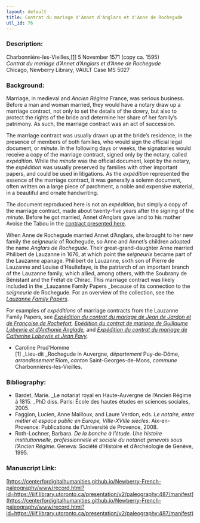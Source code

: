```yaml
---
layout: default
title: Contrat du mariage d'Annet d'Anglars et d'Anne de Rochegude
utl_id: 76
---
```


### Description:

Charbonnière-les-Vieilles,<a id="_ftnref1">[[1]](#_ftn1)</a> 5 November 1571 (copy ca. 1595)<br>
_Contrat du mariage d’Annet d’Anglars et d’Anne de Rochegude_<br>
Chicago, Newberry Library, VAULT Case MS 5027

### Background:

Marriage, in medieval and _Ancien Régime_ France, was serious business. Before a man and woman married, they would have a notary draw up a marriage contract, not only to set the details of the dowry, but also to protect the rights of the bride and determine her share of her family’s patrimony. As such, the marriage contract was an act of succession.

The marriage contract was usually drawn up at the bride’s residence, in the presence of members of both families, who would sign the official legal document, or _minute_. In the following days or weeks, the signatories would receive a copy of the marriage contract, signed only by the notary, called _expédition_. While the _minute_ was the official document, kept by the notary, the _expédition_ was usually preserved by families with other important papers, and could be used in litigations. As the _expédition_ represented the essence of the marriage contract, it was generally a solemn document, often written on a large piece of parchment, a noble and expensive material, in a beautiful and ornate handwriting.

The document reproduced here is not an _expédition_, but simply a copy of the marriage contract, made about twenty-five years after the signing of the _minute_. Before he got married, Annet d’Anglars gave land to his mother Avoise the Tabou in the [contract presented here](https://centerfordigitalhumanities.github.io/Newberry-French-paleography/www/record.html?id=488#22a9ce7a-82f2-4f58-a13d-a6f0fa6bf124).

When Anne de Rochegude married Annet d’Anglars, she brought to her new family the _seigneurie_ of Rochegude, so Anne and Annet’s children adopted the name _Anglars de Rochegude_. Their great-grand-daughter Anne married Philibert de Lauzanne in 1676, at which point the _seigneurie_ became part of the Lauzanne apanage. Philibert de Lauzanne, sixth son of Pierre de Lauzanne and Louise d’Haultefaye, is the patriarch of an important branch of the Lauzanne family, which allied, among others, with the Soubrany de Bénistant and the Frétat de Chirac. This marriage contract was likely included in the _Lauzanne Family Papers _because of its connection to the _seigneurie_ de Rochegude. For an overview of the collection, see the <a href="http://newberry.org/lauzanne-family-papers">_Lauzanne Family Papers_</a>.

For examples of _expéditions_ of marriage contracts from the Lauzanne Family Papers, see [_Expédition du contrat du mariage de Jean de Jardon et de Françoise de Rochefort_](https://centerfordigitalhumanities.github.io/Newberry-French-paleography/www/record.html?id=484#52b4dfe1-d5f3-487c-9d00-866b691aed6b)_, _[_Epédition du contrat de mariage de Guillaume Lobeyrie et d’Anthonie Anglade_](https://centerfordigitalhumanities.github.io/Newberry-French-paleography/www/record.html?id=476#caf91ed7-a788-410b-8093-f3d92c85a452)_,_ and [_Expédition du contrat du mariage de Catherine Lobeyrie et Jean Favy_](https://centerfordigitalhumanities.github.io/Newberry-French-paleography/www/record.html?id=483#dfbb667f-fb18-4d1a-9775-0716c3244fd3)_._
- Caroline Prud’Homme<br>
<a id="_ftn1">[1]</a> _Lieu-dit _Rochegude in Auvergne, _département_ Puy-de-Dôme, _arrondissement_ Riom, _canton_ Saint-Georges-de-Mons, _commune_ Charbonnières-les-Vieilles.

### Bibliography:

- Bardet, Marie. _Le notariat royal en Haute-Auvergne de l’Ancien Régime à 1815. _PhD diss. Paris: École des hautes études en sciences sociales, 2005.
- Faggion, Lucien, Anne Mailloux, and Laure Verdon, eds. _Le notaire, entre métier et espace public en Europe, VIIIe-XVIIIe siècles_. Aix-en-Provence: Publications de l’Université de Provence, 2008.
- Roth-Lochner, Barbara. _De la banche à l’étude. Une histoire institutionnelle, professionnelle et sociale du notariat genevois sous l’Ancien Régime_. Geneva: Société d’Histoire et d’Archéologie de Genève, 1995.

### Manuscript Link:

[https://centerfordigitalhumanities.github.io/Newberry-French-paleography/www/record.html?id=https://iiif.library.utoronto.ca/presentation/v2/paleography:487/manifest](https://centerfordigitalhumanities.github.io/Newberry-French-paleography/www/record.html?id=https://iiif.library.utoronto.ca/presentation/v2/paleography:487/manifest)
